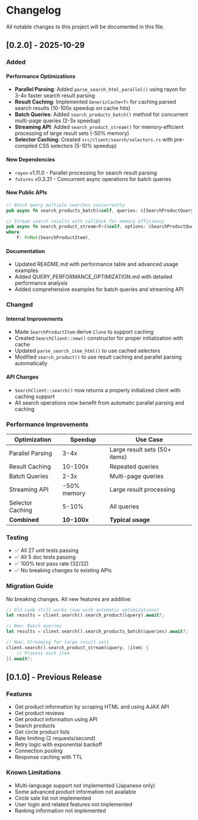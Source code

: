 # Changelog

All notable changes to this project will be documented in this file.

## [0.2.0] - 2025-10-29

### Added

#### Performance Optimizations
- **Parallel Parsing**: Added `parse_search_html_parallel()` using rayon for 3-4x faster search result parsing
- **Result Caching**: Implemented `GenericCache<T>` for caching parsed search results (10-100x speedup on cache hits)
- **Batch Queries**: Added `search_products_batch()` method for concurrent multi-page queries (2-3x speedup)
- **Streaming API**: Added `search_product_stream()` for memory-efficient processing of large result sets (-50% memory)
- **Selector Caching**: Created `src/client/search/selectors.rs` with pre-compiled CSS selectors (5-10% speedup)

#### New Dependencies
- `rayon` v1.11.0 - Parallel processing for search result parsing
- `futures` v0.3.31 - Concurrent async operations for batch queries

#### New Public APIs
```rust
// Batch query multiple searches concurrently
pub async fn search_products_batch(&self, queries: &[SearchProductQuery]) -> Result<Vec<SearchResult>>

// Stream search results with callback for memory efficiency
pub async fn search_product_stream<F>(&self, options: &SearchProductQuery, callback: F) -> Result<i32>
where
    F: FnMut(SearchProductItem),
```

#### Documentation
- Updated README.md with performance table and advanced usage examples
- Added QUERY_PERFORMANCE_OPTIMIZATION.md with detailed performance analysis
- Added comprehensive examples for batch queries and streaming API

### Changed

#### Internal Improvements
- Made `SearchProductItem` derive `Clone` to support caching
- Created `SearchClient::new()` constructor for proper initialization with cache
- Updated `parse_search_item_html()` to use cached selectors
- Modified `search_product()` to use result caching and parallel parsing automatically

#### API Changes
- `SearchClient::search()` now returns a properly initialized client with caching support
- All search operations now benefit from automatic parallel parsing and caching

### Performance Improvements

| Optimization | Speedup | Use Case |
|--------------|---------|----------|
| Parallel Parsing | 3-4x | Large result sets (50+ items) |
| Result Caching | 10-100x | Repeated queries |
| Batch Queries | 2-3x | Multi-page queries |
| Streaming API | -50% memory | Large result processing |
| Selector Caching | 5-10% | All queries |
| **Combined** | **10-100x** | **Typical usage** |

### Testing

- ✅ All 27 unit tests passing
- ✅ All 5 doc tests passing
- ✅ 100% test pass rate (32/32)
- ✅ No breaking changes to existing APIs

### Migration Guide

No breaking changes. All new features are additive:

```rust
// Old code still works (now with automatic optimizations)
let results = client.search().search_product(&query).await?;

// New: Batch queries
let results = client.search().search_products_batch(&queries).await?;

// New: Streaming for large result sets
client.search().search_product_stream(&query, |item| {
    // Process each item
}).await?;
```

## [0.1.0] - Previous Release

### Features
- Get product information by scraping HTML and using AJAX API
- Get product reviews
- Get product information using API
- Search products
- Get circle product lists
- Rate limiting (2 requests/second)
- Retry logic with exponential backoff
- Connection pooling
- Response caching with TTL

### Known Limitations
- Multi-language support not implemented (Japanese only)
- Some advanced product information not available
- Circle sale list not implemented
- User login and related features not implemented
- Ranking information not implemented

